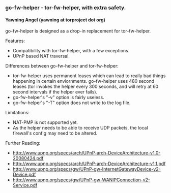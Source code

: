 ### go-fw-helper - tor-fw-helper, with extra safety.
#### Yawning Angel (yawning at torproject dot org)

go-fw-helper is designed as a drop-in replacement for tor-fw-helper.

Features:
 * Compatibility with tor-fw-helper, with a few exceptions.
 * UPnP based NAT traversal.

Differences between go-fw-helper and tor-fw-helper:
 * tor-fw-helper uses permanent leases which can lead to really bad things
   happening in certain enviornments.  go-fw-helper uses 480 second leases (tor
   invokes the helper every 300 seconds, and will retry at 60 second intervals
   if the helper ever fails).
 * go-fw-helper's "-v" option is fairly useless.
 * go-fw-helper's "-T" option does not write to the log file.

Limitations:
 * NAT-PMP is not supported yet.
 * As the helper needs to be able to receive UDP packets, the local firewall's
   config may need to be altered. 

Further Reading:
 * http://www.upnp.org/specs/arch/UPnP-arch-DeviceArchitecture-v1.0-20080424.pdf
 * http://www.upnp.org/specs/arch/UPnP-arch-DeviceArchitecture-v1.1.pdf
 * http://www.upnp.org/specs/gw/UPnP-gw-InternetGatewayDevice-v2-Device.pdf
 * http://www.upnp.org/specs/gw/UPnP-gw-WANIPConnection-v2-Service.pdf
